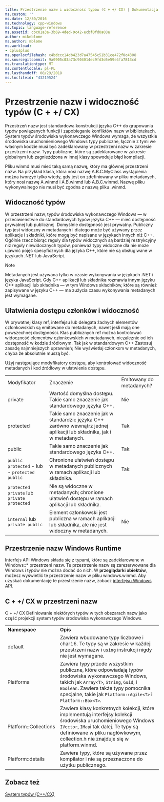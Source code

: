 ```yaml
---
title: Przestrzenie nazw i widoczność typów (C + +/ CX) | Dokumentacja firmy Microsoft
ms.custom: ''
ms.date: 12/30/2016
ms.technology: cpp-windows
ms.topic: language-reference
ms.assetid: cbc01a3a-3b69-4ded-9c42-ecbf0fd0a00e
author: mikeblome
ms.author: mblome
ms.workload:
- cplusplus
ms.openlocfilehash: c4bdccc14db423d7a47545c51b31ce472f0c4308
ms.sourcegitcommit: 9a0905c03a73c904014ec9fd3d6e59e4fa7813cd
ms.translationtype: MT
ms.contentlocale: pl-PL
ms.lasthandoff: 08/29/2018
ms.locfileid: "43219524"
---
```

# <a name="namespaces-and-type-visibility-ccx-"></a>Przestrzenie nazw i widoczność typów (C + +/ CX)
Przestrzeń nazw jest standardowa konstrukcji języka C++ do grupowania typów powiązanych funkcji i zapobieganie konfliktów nazw w bibliotekach. System typów środowiska wykonawczego Windows wymaga, że wszystkie środowiska uruchomieniowego Windows typy publiczne, łącznie z tymi we własnym kodzie musi być zadeklarowany w przestrzeni nazw w zakresie przestrzeni nazw. Typy publiczne, które są zadeklarowane w zakresie globalnym lub zagnieżdżona w innej klasy spowoduje błąd kompilacji.  
  
 Pliku winmd musi mieć taką samą nazwę, który ma głównej przestrzeni nazw. Na przykład klasa, która nosi nazwę A.B.C.MyClass wystąpienia można tworzyć tylko wtedy, gdy jest on zdefiniowany w pliku metadanych, który nosi nazwę A.winmd i A.B.winmd lub A.B.C.winmd. Nazwę pliku wykonywalnego nie musi być zgodna z nazwą pliku .winmd.  
  
## <a name="type-visibility"></a>Widoczność typów  
 W przestrzeni nazw, typów środowiska wykonawczego Windows — w przeciwieństwie do standardowych typów języka C++ — mieć dostępność prywatnej lub publicznej. Domyślnie dostępność jest prywatny. Publiczny typ jest widoczny w metadanych i dlatego może być używany przez aplikacje i składniki, które mogą być napisane w językach innych niż C++. Ogólnie rzecz biorąc reguły dla typów widocznych są bardziej restrykcyjny niż reguły niewidocznych typów, ponieważ typy widoczne dla nie może ujawnić pojęć specyficznych dla języka C++, które nie są obsługiwane w językach .NET lub JavaScript.  
  
> [!NOTE]
>  Metadanych jest używana tylko w czasie wykonywania w językach .NET i języka JavaScript. Gdy C++ aplikacji lub składnika rozmawia innym języku C++ aplikacji lub składnika — w tym Windows składników, które są również zapisywane w języku C++ — ma zużycia czasu wykonywania metadanych jest wymagane.  
  
## <a name="member-accessibility-and-visibility"></a>Ułatwienia dostępu członków i widoczność  
 W prywatnej klasy ref, interfejsu lub delegata żadnych elementów członkowskich są emitowane do metadanych, nawet jeśli mają one powszechnej dostępności. Klas publicznych ref można kontrolować widoczność elementów członkowskich w metadanych, niezależnie od ich dostępność w kodzie źródłowym. Tak jak w standardowym C++ Zastosuj zasadę najmniejszych uprawnień; Nie wyświetlaj członkom w metadanych, chyba że absolutnie muszą być.  
  
 Użyj następujące modyfikatory dostępu, aby kontrolować widoczność metadanych i kod źródłowy w ułatwienia dostępu.  
  
||||  
|-|-|-|  
|Modyfikator|Znaczenie|Emitowany do metadanych?|  
|private|Wartość domyślna dostępu. Takie samo znaczenie jak standardowego języka C++.|Nie|  
|protected|Takie samo znaczenie jak w standardzie języka C++ zarówno wewnątrz jednej aplikacji lub składnika, jak i w metadanych.|Tak|  
|public|Takie samo znaczenie jak standardowego języka C++.|Tak|  
|`public protected` - lub - `protected public`|Chronione ułatwień dostępu w metadanych publicznych w ramach aplikacji lub składnika.|Tak|  
|`protected private` lub `private protected`|Nie są widoczne w metadanych; chronione ułatwień dostępu w ramach aplikacji lub składnika.||  
|`internal` lub `private public`|Element członkowski jest publiczna w ramach aplikacji lub składnika, ale nie jest widoczny w metadanych.|Nie|  
  
## <a name="windows-runtime-namespaces"></a>Przestrzenie nazw Windows Runtime  
 Interfejs API Windows składa się z typami, które są zadeklarowane w Windows::\* przestrzeni nazw. Te przestrzenie nazw są zarezerwowane dla Windows i typów nie można dodać do nich. W **przeglądarki obiektów**, możesz wyświetlić te przestrzenie nazw w pliku windows.winmd. Aby uzyskać dokumentację te przestrzenie nazw, zobacz [interfejsu Windows API](https://msdn.microsoft.com/library/windows/apps/br211377).  
  
## <a name="ccx-namespaces"></a>C + +/ CX w przestrzeni nazw  
 C + +/ CX Definiowanie niektórych typów w tych obszarach nazw jako część projekcji system typów środowiska wykonawczego Windows.  
  
|||  
|-|-|  
|**Namespace**|**Opis**|  
|default|Zawiera wbudowane typy liczbowe i char16. Te typy są w zakresie w każdej przestrzeni nazw i `using` instrukcji nigdy nie jest wymagane.|  
|Platforma|Zawiera typy przede wszystkim publiczne, które odpowiadają typów środowiska wykonawczego Windows, takich jak `Array<T>`, `String`, `Guid`, i `Boolean`. Zawiera także typy pomocnika specjalne, takie jak `Platform::Agile<T>` i `Platform::Box<T>`.|  
|Platform::Collections|Zawiera klasy konkretnych kolekcji, które implementują interfejsy kolekcji środowiska uruchomieniowego Windows `IVector`, `IMap`i tak dalej. Te typy są definiowane w pliku nagłówkowym, collection.h nie znajduje się w platform.winmd.|  
|Platform::details|Zawiera typy, które są używane przez kompilator i nie są przeznaczone do użytku publicznego.|  
  
## <a name="see-also"></a>Zobacz też  
 [System typów (C++/CX)](../cppcx/type-system-c-cx.md)